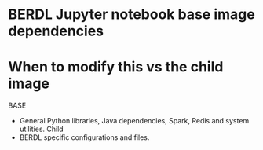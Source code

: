 # BERDL Jupyter notebook base image dependencies

# When to modify this vs the child image

BASE
* General Python libraries, Java dependencies, Spark, Redis and system utilities.
Child
* BERDL specific configurations and files.



